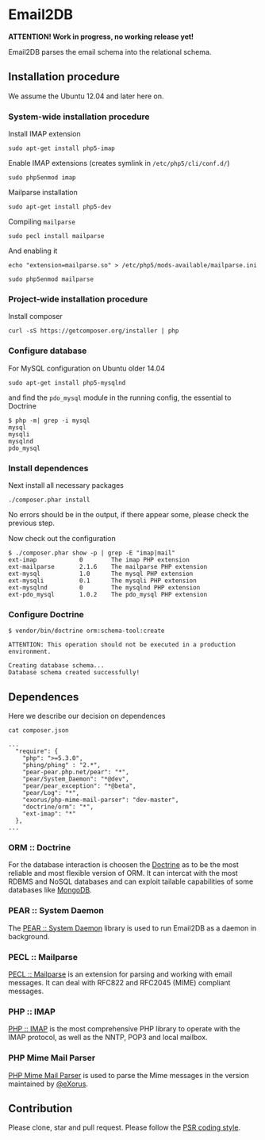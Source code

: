 # Email2DB

**ATTENTION! Work in progress, no working release yet!**

Email2DB parses the email schema into the relational schema.

## Installation procedure

We assume the Ubuntu 12.04 and later here on.

### System-wide installation procedure

Install IMAP extension

```
sudo apt-get install php5-imap
```

Enable IMAP extensions (creates symlink in `/etc/php5/cli/conf.d/`)

```
sudo php5enmod imap
```

Mailparse installation

```
sudo apt-get install php5-dev
```

Compiling `mailparse`

```
sudo pecl install mailparse
```

And enabling it

```
echo "extension=mailparse.so" > /etc/php5/mods-available/mailparse.ini
```

```
sudo php5enmod mailparse
```

### Project-wide installation procedure

Install composer

```
curl -sS https://getcomposer.org/installer | php
```

### Configure database

For MySQL configuration on Ubuntu older 14.04

```
sudo apt-get install php5-mysqlnd
```

and find the `pdo_mysql` module in the running config, the essential to Doctrine 

```
$ php -m| grep -i mysql
mysql
mysqli
mysqlnd
pdo_mysql
```

### Install dependences 

Next install all necessary packages

```
./composer.phar install
```

No errors should be in the output, if there appear some, please check the previous step.

Now check out the configuration

```
$ ./composer.phar show -p | grep -E "imap|mail"
ext-imap            0        The imap PHP extension
ext-mailparse       2.1.6    The mailparse PHP extension
ext-mysql           1.0      The mysql PHP extension
ext-mysqli          0.1      The mysqli PHP extension
ext-mysqlnd         0        The mysqlnd PHP extension
ext-pdo_mysql       1.0.2    The pdo_mysql PHP extension
```

### Configure Doctrine

```
$ vendor/bin/doctrine orm:schema-tool:create

ATTENTION: This operation should not be executed in a production environment.

Creating database schema...
Database schema created successfully!
```

## Dependences

Here we describe our decision on dependences

```
cat composer.json

...
  "require": {
    "php": ">=5.3.0",
    "phing/phing" : "2.*",
    "pear-pear.php.net/pear": "*",
    "pear/System_Daemon": "*@dev",
    "pear/pear_exception": "*@beta",
    "pear/Log": "*",
    "exorus/php-mime-mail-parser": "dev-master",
    "doctrine/orm": "*",
    "ext-imap": "*"
  },
...
```

### ORM :: Doctrine
For the database interaction is choosen the [Doctrine](http://doctrine-orm.readthedocs.org/) as to be the most reliable and most flexible version of ORM. 
It can intercat with the most RDBMS and NoSQL databases and can exploit tailable capabilities of some databases like [MongoDB](https://github.com/doctrine/doctrine-mongodb-odm-tailable-cursor-bundle).

### PEAR :: System Daemon
The [PEAR :: System Daemon](http://pear.php.net/package/System_Daemon) library is used to run Email2DB as a daemon in background.

### PECL :: Mailparse
[PECL :: Mailparse](http://pecl.php.net/package/mailparse) is an extension for parsing and working with email messages. It can deal with RFC822 and RFC2045 (MIME) compliant messages.

### PHP :: IMAP
[PHP :: IMAP](http://php.net/manual/en/book.imap.php) is the most comprehensive PHP library to operate with the IMAP protocol, as well as the NNTP, POP3 and local mailbox.

### PHP Mime Mail Parser
[PHP Mime Mail Parser](https://code.google.com/p/php-mime-mail-parser/) is used to parse the Mime messages in the version maintained by [@eXorus](https://github.com/eXorus/php-mime-mail-parser).

## Contribution

Please clone, star and pull request. Please follow the [PSR coding style](https://github.com/php-fig/fig-standards/blob/master/accepted/PSR-4-autoloader-examples.md).
